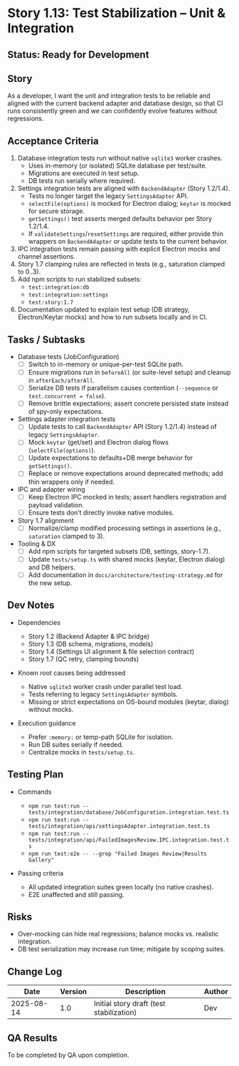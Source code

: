# Story 1.13: Test Stabilization – Unit & Integration

## Status: Ready for Development

## Story

As a developer,
I want the unit and integration tests to be reliable and aligned with the current backend adapter and database design,
so that CI runs consistently green and we can confidently evolve features without regressions.

## Acceptance Criteria

1. Database integration tests run without native `sqlite3` worker crashes.
   - Uses in-memory (or isolated) SQLite database per test/suite.
   - Migrations are executed in test setup.
   - DB tests run serially where required.
2. Settings integration tests are aligned with `BackendAdapter` (Story 1.2/1.4).
   - Tests no longer target the legacy `SettingsAdapter` API.
   - `selectFile(options)` is mocked for Electron dialog; `keytar` is mocked for secure storage.
   - `getSettings()` test asserts merged defaults behavior per Story 1.2/1.4.
   - If `validateSettings`/`resetSettings` are required, either provide thin wrappers on `BackendAdapter` or update tests to the current behavior.
3. IPC integration tests remain passing with explicit Electron mocks and channel assertions.
4. Story 1.7 clamping rules are reflected in tests (e.g., saturation clamped to 0..3).
5. Add npm scripts to run stabilized subsets:
   - `test:integration:db`
   - `test:integration:settings`
   - `test:story:1.7`
6. Documentation updated to explain test setup (DB strategy, Electron/Keytar mocks) and how to run subsets locally and in CI.

## Tasks / Subtasks

- Database tests (JobConfiguration)
  - [ ] Switch to in-memory or unique-per-test SQLite path.
  - [ ] Ensure migrations run in `beforeAll` (or suite-level setup) and cleanup in `afterEach/afterAll`.
  - [ ] Serialize DB tests if parallelism causes contention (`--sequence` or `test.concurrent = false`).
  - [ ] Remove brittle expectations; assert concrete persisted state instead of spy-only expectations.

- Settings adapter integration tests
  - [ ] Update tests to call `BackendAdapter` API (Story 1.2/1.4) instead of legacy `SettingsAdapter`.
  - [ ] Mock `keytar` (get/set) and Electron dialog flows (`selectFile(options)`).
  - [ ] Update expectations to defaults+DB merge behavior for `getSettings()`.
  - [ ] Replace or remove expectations around deprecated methods; add thin wrappers only if needed.

- IPC and adapter wiring
  - [ ] Keep Electron IPC mocked in tests; assert handlers registration and payload validation.
  - [ ] Ensure tests don’t directly invoke native modules.

- Story 1.7 alignment
  - [ ] Normalize/clamp modified processing settings in assertions (e.g., `saturation` clamped to 3).

- Tooling & DX
  - [ ] Add npm scripts for targeted subsets (DB, settings, story-1.7).
  - [ ] Update `tests/setup.ts` with shared mocks (keytar, Electron dialog) and DB helpers.
  - [ ] Add documentation in `docs/architecture/testing-strategy.md` for the new setup.

## Dev Notes

- Dependencies
  - Story 1.2 (Backend Adapter & IPC bridge)
  - Story 1.3 (DB schema, migrations, models)
  - Story 1.4 (Settings UI alignment & file selection contract)
  - Story 1.7 (QC retry, clamping bounds)

- Known root causes being addressed
  - Native `sqlite3` worker crash under parallel test load.
  - Tests referring to legacy `SettingsAdapter` symbols.
  - Missing or strict expectations on OS-bound modules (keytar, dialog) without mocks.

- Execution guidance
  - Prefer `:memory:` or temp-path SQLite for isolation.
  - Run DB suites serially if needed.
  - Centralize mocks in `tests/setup.ts`.

## Testing Plan

- Commands
  - `npm run test:run -- tests/integration/database/JobConfiguration.integration.test.ts`
  - `npm run test:run -- tests/integration/api/settingsAdapter.integration.test.ts`
  - `npm run test:run -- tests/integration/api/FailedImagesReview.IPC.integration.test.ts`
  - `npm run test:e2e -- --grep "Failed Images Review|Results Gallery"`

- Passing criteria
  - All updated integration suites green locally (no native crashes).
  - E2E unaffected and still passing.

## Risks

- Over-mocking can hide real regressions; balance mocks vs. realistic integration.
- DB test serialization may increase run time; mitigate by scoping suites.

## Change Log

| Date       | Version | Description                                 | Author |
|------------|---------|---------------------------------------------|--------|
| 2025-08-14 | 1.0     | Initial story draft (test stabilization)    | Dev    |

## QA Results

To be completed by QA upon completion.


